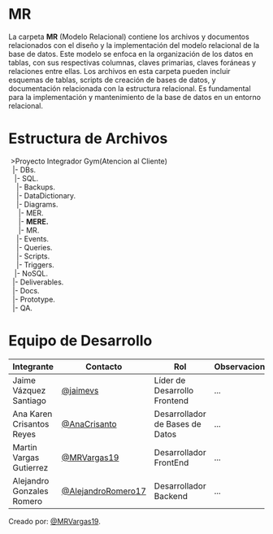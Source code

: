 # MR
La carpeta **MR** (Modelo Relacional) contiene los archivos y documentos relacionados con el diseño y la implementación del modelo relacional de la base de datos. Este modelo se enfoca en la organización de los datos en tablas, con sus respectivas columnas, claves primarias, claves foráneas y relaciones entre ellas. Los archivos en esta carpeta pueden incluir esquemas de tablas, scripts de creación de bases de datos, y documentación relacionada con la estructura relacional. Es fundamental para la implementación y mantenimiento de la base de datos en un entorno relacional.

# Estructura de Archivos
&nbsp;>Proyecto Integrador Gym(Atencion al Cliente)<br>
&nbsp;&nbsp;|- DBs.<br>
&nbsp;&nbsp;&nbsp;|- SQL.<br>
&nbsp;&nbsp;&nbsp;&nbsp;|- Backups.<br>
&nbsp;&nbsp;&nbsp;&nbsp;|- DataDictionary.<br>
&nbsp;&nbsp;&nbsp;&nbsp;|- Diagrams.<br>
&nbsp;&nbsp;&nbsp;&nbsp;&nbsp;|- MER.<br>
&nbsp;&nbsp;&nbsp;&nbsp;&nbsp;|- **MERE.**<br>
&nbsp;&nbsp;&nbsp;&nbsp;&nbsp;|- MR.<br>
&nbsp;&nbsp;&nbsp;&nbsp;|- Events.<br>
&nbsp;&nbsp;&nbsp;&nbsp;|- Queries.<br>
&nbsp;&nbsp;&nbsp;&nbsp;|- Scripts.<br>
&nbsp;&nbsp;&nbsp;&nbsp;|- Triggers.<br>
&nbsp;&nbsp;&nbsp;|- NoSQL.<br>
&nbsp;&nbsp;|- Deliverables.<br>
&nbsp;&nbsp;|- Docs.<br>
&nbsp;&nbsp;|- Prototype.<br>
&nbsp;&nbsp;|- QA.<br>

# Equipo de Desarrollo

|Integrante|Contacto|Rol|Observaciones|
|----------|--------|---|-------------|
|Jaime Vázquez Santiago|[@jaimevs](https://github.com/jaimevs)|Líder de Desarrollo Frontend|...|
|Ana Karen Crisantos Reyes|[@AnaCrisanto](https://github.com/AnaCrisanto)|Desarrollador de Bases de Datos|...|
|Martin Vargas Gutierrez|[@MRVargas19](https://github.com/MRVargas19)|Desarrollador FrontEnd|...|
|Alejandro Gonzales Romero|[@AlejandroRomero17](https://github.com/AlejandroRomero17)|Desarrollador Backend|...|

Creado por: [@MRVargas19](https://github.com/MRVargas19).










 
